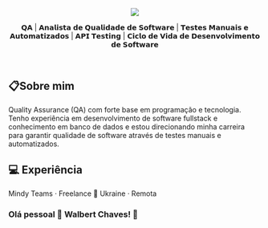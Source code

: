 <div align="center">   
  <p id="title">
   <img src="https://readme-typing-svg.demolab.com?font=Fira+Code&pause=1000&width=435&lines=Ol%C3%A1%2C+eu+sou+Miguel+Luis."/>
  </p>
  <p id="subtitle">
   𝗤𝗔 | 𝗔𝗻𝗮𝗹𝗶𝘀𝘁𝗮 𝗱𝗲 𝗤𝘂𝗮𝗹𝗶𝗱𝗮𝗱𝗲 𝗱𝗲 𝗦𝗼𝗳𝘁𝘄𝗮𝗿𝗲 | 𝗧𝗲𝘀𝘁𝗲𝘀 𝗠𝗮𝗻𝘂𝗮𝗶𝘀 𝗲 𝗔𝘂𝘁𝗼𝗺𝗮𝘁𝗶𝘇𝗮𝗱𝗼𝘀 | 𝗔𝗣𝗜 𝗧𝗲𝘀𝘁𝗶𝗻𝗴 |  𝗖𝗶𝗰𝗹𝗼 𝗱𝗲 𝗩𝗶𝗱𝗮 𝗱𝗲 𝗗𝗲𝘀𝗲𝗻𝘃𝗼𝗹𝘃𝗶𝗺𝗲𝗻𝘁𝗼 𝗱𝗲 𝗦𝗼𝗳𝘁𝘄𝗮𝗿𝗲

  </p>    
  <br>
</div>


## 📋Sobre mim
  Quality Assurance (QA) com forte base em programação e tecnologia. Tenho experiência em desenvolvimento de software fullstack e conhecimento em banco de dados e estou direcionando minha carreira para garantir qualidade de software através de testes manuais e automatizados.

## 💻 Experiência
 Mindy Teams · Freelance
📍 Ukraine · Remota
### Olá pessoal 👋 Walbert Chaves! 🧪  
